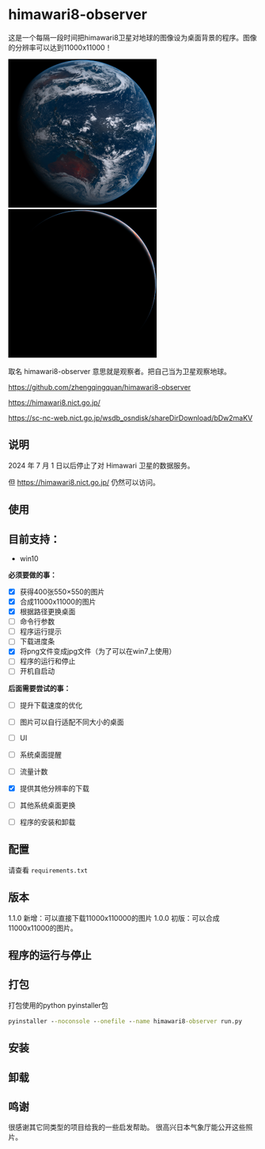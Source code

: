 # himawari8-observer

这是一个每隔一段时间把himawari8卫星对地球的图像设为桌面背景的程序。图像的分辨率可以达到11000x11000！

<img src="https://github.com/zhengqingquan/gallery/blob/main/himawari8-observer/1/235000_0_0.png?raw=true" width="300" >
<img src="https://github.com/zhengqingquan/gallery/blob/main/himawari8-observer/1/154000_0_0.png?raw=true" width="300">

取名 himawari8-observer 意思就是观察者。把自己当为卫星观察地球。

https://github.com/zhengqingquan/himawari8-observer

https://himawari8.nict.go.jp/

https://sc-nc-web.nict.go.jp/wsdb_osndisk/shareDirDownload/bDw2maKV

## 说明

2024 年 7 月 1 日以后停止了对 Himawari 卫星的数据服务。

但 https://himawari8.nict.go.jp/ 仍然可以访问。

## 使用

## 目前支持：
* win10


**必须要做的事：**
- [x] 获得400张550×550的图片
- [x] 合成11000x11000的图片
- [x] 根据路径更换桌面
- [ ] 命令行参数
- [ ] 程序运行提示
- [ ] 下载进度条
- [x] 将png文件变成jpg文件（为了可以在win7上使用）
- [ ] 程序的运行和停止
- [ ] 开机自启动

**后面需要尝试的事：**
- [ ] 提升下载速度的优化
- [ ] 图片可以自行适配不同大小的桌面
- [ ] UI
- [ ] 系统桌面提醒
- [ ] 流量计数
- [x] 提供其他分辨率的下载
- [ ] 其他系统桌面更换
- [ ] 程序的安装和卸载


## 配置

请查看 `requirements.txt`

## 版本
1.1.0 新增：可以直接下载11000x110000的图片
1.0.0 初版：可以合成11000x11000的图片。

## 程序的运行与停止

## 打包

打包使用的python pyinstaller包

```cmd
pyinstaller --noconsole --onefile --name himawari8-observer run.py
```

## 安装


## 卸载


## 鸣谢
很感谢其它同类型的项目给我的一些启发帮助。
很高兴日本气象厅能公开这些照片。